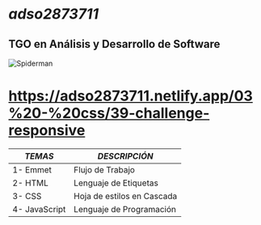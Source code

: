 # ***adso2873711***
## TGO en Análisis y Desarrollo de Software 
![Spiderman](https://i.pinimg.com/originals/c8/c9/28/c8c928df0112091453108431b5bb066e.png)


# https://adso2873711.netlify.app/03%20-%20css/39-challenge-responsive
|*TEMAS*|*DESCRIPCIÓN*|
|--|--|
|1- Emmet|Flujo de Trabajo|
|2- HTML|Lenguaje de Etiquetas|
|3- CSS|Hoja de estilos en Cascada|
|4- JavaScript|Lenguaje de Programación|  
